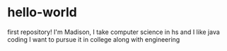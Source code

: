 # hello-world
first repository!
I'm Madison, I take computer science in hs and I like java coding
I want to pursue it in college along with engineering
